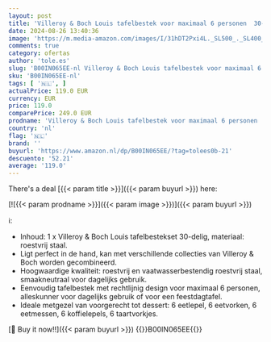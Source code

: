 ```yaml
---
layout: post
title: 'Villeroy & Boch Louis tafelbestek voor maximaal 6 personen  30-delig  roestvrij staal'
date: 2024-08-26 13:40:36
image: 'https://m.media-amazon.com/images/I/31hDT2Pxi4L._SL500_._SL400_.jpg'
comments: true
category: ofertas
author: 'tole.es'
slug: 'B00IN065EE-nl Villeroy & Boch Louis tafelbestek voor maximaal 6 personen...'
sku: 'B00IN065EE-nl'
tags: [ '🇳🇱', ]
actualPrice: 119.0 EUR
currency: EUR
price: 119.0
comparePrice: 249.0 EUR
prodname: 'Villeroy & Boch Louis tafelbestek voor maximaal 6 personen  30-delig  roestvrij staal'
country: 'nl'
flag: '🇳🇱'
brand: ''
buyurl: 'https://www.amazon.nl/dp/B00IN065EE/?tag=tolees0b-21'
descuento: '52.21'
average: '119.0'
---
```


There's a deal [{{< param title >}}]({{< param buyurl >}})  here:

[![{{< param prodname >}}]({{< param image >}})]({{< param buyurl >}})

ℹ️:

- Inhoud: 1 x Villeroy & Boch Louis tafelbestekset 30-delig, materiaal: roestvrij staal.
- Ligt perfect in de hand, kan met verschillende collecties van Villeroy & Boch worden gecombineerd.
- Hoogwaardige kwaliteit: roestvrij en vaatwasserbestendig roestvrij staal, smaakneutraal voor dagelijks gebruik.
- Eenvoudig tafelbestek met rechtlijnig design voor maximaal 6 personen, alleskunner voor dagelijks gebruik of voor een feestdagtafel.
- Ideale metgezel van voorgerecht tot dessert: 6 eetlepel, 6 eetvorken, 6 eetmessen, 6 koffielepels, 6 taartvorkjes.

[🛒 Buy it now!!]({{< param buyurl >}})
{{<world>}}B00IN065EE{{</world>}}
